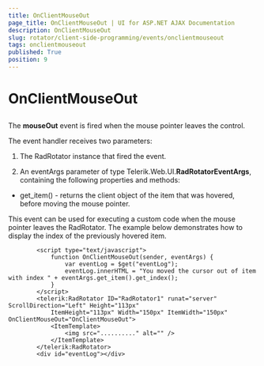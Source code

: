 ```yaml
---
title: OnClientMouseOut
page_title: OnClientMouseOut | UI for ASP.NET AJAX Documentation
description: OnClientMouseOut
slug: rotator/client-side-programming/events/onclientmouseout
tags: onclientmouseout
published: True
position: 9
---
```


# OnClientMouseOut



## 

The __mouseOut__ event is fired when the mouse pointer leaves the control.

The event handler receives two parameters:

1. The RadRotator instance that fired the event.

1. An eventArgs parameter of type Telerik.Web.UI.__RadRotatorEventArgs__, containing the following properties and methods:

* get_item() - returns the client object of the item that was hovered, before moving the mouse pointer.

This event can be used for executing a custom code when the mouse pointer leaves the RadRotator. The example below demonstrates how to display the index of the previously hovered item.

````ASPNET
		<script type="text/javascript">
			function OnClientMouseOut(sender, eventArgs) {
				var eventLog = $get("eventLog");
				eventLog.innerHTML = "You moved the cursor out of item with index " + eventArgs.get_item().get_index();
			}
		</script>
		<telerik:RadRotator ID="RadRotator1" runat="server" ScrollDirection="Left" Height="113px"
			ItemHeight="113px" Width="150px" ItemWidth="150px" OnClientMouseOut="OnClientMouseOut">
			<ItemTemplate>
				<img src=".........." alt="" />
			</ItemTemplate>
		</telerik:RadRotator>
		<div id="eventLog"></div>
````


